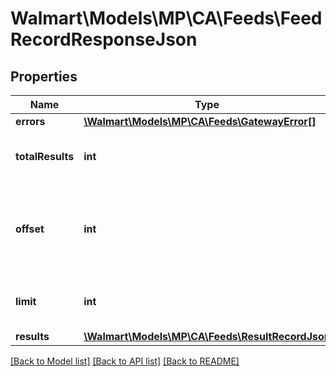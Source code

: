 # Walmart\Models\MP\CA\Feeds\FeedRecordResponseJson

## Properties

Name | Type | Description | Notes
------------ | ------------- | ------------- | -------------
**errors** | [**\Walmart\Models\MP\CA\Feeds\GatewayError[]**](GatewayError.md) |  | [optional]
**totalResults** | **int** | Total number of feeds returned | [optional]
**offset** | **int** | The object response to the starting number, where 0 is the first available | [optional]
**limit** | **int** | The number of items to be returned | [optional]
**results** | [**\Walmart\Models\MP\CA\Feeds\ResultRecordJson**](ResultRecordJson.md) |  | [optional]


[[Back to Model list]](./) [[Back to API list]](../../../../../README.md#supported-apis) [[Back to README]](../../../../../README.md)
